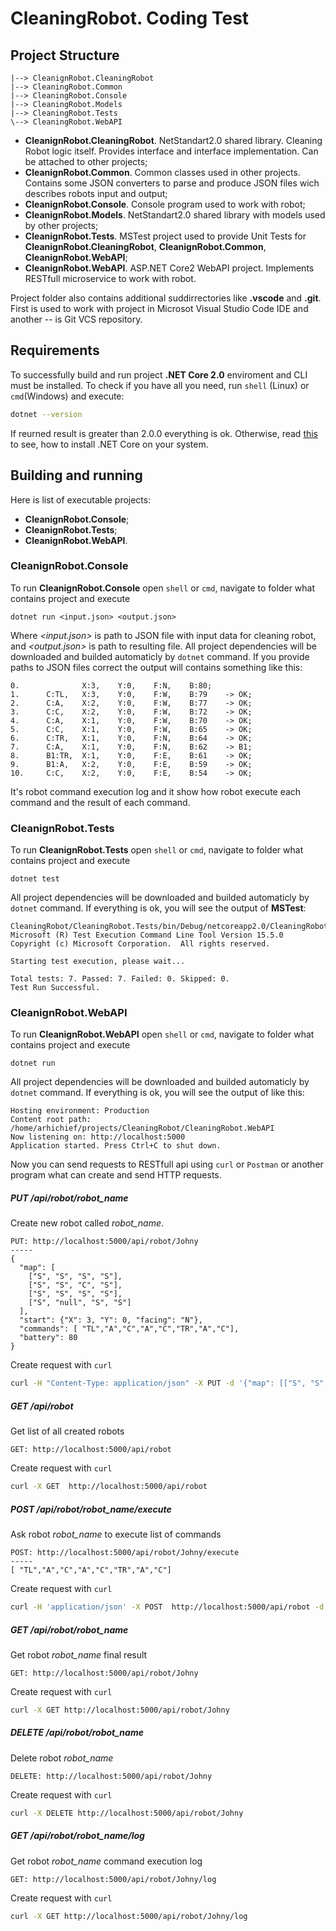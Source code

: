 # CleaningRobot. Coding Test

## Project Structure

```text
|--> CleanignRobot.CleaningRobot
|--> CleaningRobot.Common
|--> CleaningRobot.Console
|--> CleaningRobot.Models
|--> CleaningRobot.Tests
\--> CleaningRobot.WebAPI
```

- **CleanignRobot.CleaningRobot**. NetStandart2.0 shared library. Cleaning Robot logic itself. Provides interface and interface implementation. Can be attached to other projects;
- **CleanignRobot.Common**. Common classes used in other projects. Contains some JSON converters to parse and produce JSON files wich describes robots input and output;
- **CleanignRobot.Console**. Console program used to work with robot;
- **CleanignRobot.Models**. NetStandart2.0 shared library with models used by other projects;
- **CleanignRobot.Tests**. MSTest project used to provide Unit Tests for **CleanignRobot.CleaningRobot**, **CleanignRobot.Common**, **CleanignRobot.WebAPI**;
- **CleanignRobot.WebAPI**. ASP.NET Core2 WebAPI project. Implements RESTfull microservice to work with robot.

Project folder also contains additional suddirrectories like __.vscode__ and __.git__. First is used to work with project in Microsot Visual Studio Code IDE and another -- is Git VCS repository.

## Requirements
To successfully build and run project **.NET Core 2.0** enviroment and CLI must be installed. To check if you have all you need, run ``shell`` (Linux) or ``cmd``(Windows) and execute:

```sh
dotnet --version
```
If reurned result is greater than 2.0.0 everything is ok. Otherwise, read [this](https://docs.microsoft.com/en-us/dotnet/core/) to see, how to install .NET Core on your system.

## Building and running

Here is list of executable projects:
- **CleanignRobot.Console**;
- **CleanignRobot.Tests**;
- **CleanignRobot.WebAPI**.

### CleanignRobot.Console
To run **CleanignRobot.Console** open ``shell`` or ``cmd``, navigate to folder what contains project and execute
```
dotnet run <input.json> <output.json>
```
Where *<input.json>* is path to JSON file with input data for cleaning robot, and *<output.json>* is path to resulting file. All project dependencies will be downloaded and builded automaticly by ``dotnet`` command. If you provide paths to JSON files correct the output will contains something like this:
```
0.			    X:3,	Y:0,	F:N,	B:80;
1.		C:TL,	X:3,	Y:0,	F:W,	B:79	-> OK;
2.		C:A,	X:2,	Y:0,	F:W,	B:77	-> OK;
3.		C:C,	X:2,	Y:0,	F:W,	B:72	-> OK;
4.		C:A,	X:1,	Y:0,	F:W,	B:70	-> OK;
5.		C:C,	X:1,	Y:0,	F:W,	B:65	-> OK;
6.		C:TR,	X:1,	Y:0,	F:N,	B:64	-> OK;
7.		C:A,	X:1,	Y:0,	F:N,	B:62	-> B1;
8.		B1:TR,	X:1,	Y:0,	F:E,	B:61	-> OK;
9.		B1:A,	X:2,	Y:0,	F:E,	B:59	-> OK;
10.		C:C,	X:2,	Y:0,	F:E,	B:54	-> OK;
```
It's robot command execution log and it show how robot execute each command and the result of each command.

### CleanignRobot.Tests
To run **CleanignRobot.Tests** open ``shell`` or ``cmd``, navigate to folder what contains project and execute
```
dotnet test
```
All project dependencies will be downloaded and builded automaticly by ``dotnet`` command. If everything is ok, you will see the output of **MSTest**:
```
CleaningRobot/CleaningRobot.Tests/bin/Debug/netcoreapp2.0/CleaningRobot.Tests.dll(.NETCoreApp,Version=v2.0)
Microsoft (R) Test Execution Command Line Tool Version 15.5.0
Copyright (c) Microsoft Corporation.  All rights reserved.

Starting test execution, please wait...

Total tests: 7. Passed: 7. Failed: 0. Skipped: 0.
Test Run Successful.
```

### CleanignRobot.WebAPI
To run **CleanignRobot.WebAPI** open ``shell`` or ``cmd``, navigate to folder what contains project and execute
```
dotnet run
```
All project dependencies will be downloaded and builded automaticly by ``dotnet`` command. If everything is ok, you will see the output of like this:
```
Hosting environment: Production
Content root path: /home/arhichief/projects/CleaningRobot/CleaningRobot.WebAPI
Now listening on: http://localhost:5000
Application started. Press Ctrl+C to shut down.
```
Now you can send requests to RESTfull api using ``curl`` or ``Postman`` or another program what can create and send HTTP requests.

##### PUT /api/robot/robot_name
Create new robot called *robot_name*. 
```
PUT: http://localhost:5000/api/robot/Johny
-----
{
  "map": [
    ["S", "S", "S", "S"],
    ["S", "S", "C", "S"],
    ["S", "S", "S", "S"],
    ["S", "null", "S", "S"]
  ],
  "start": {"X": 3, "Y": 0, "facing": "N"},
  "commands": [ "TL","A","C","A","C","TR","A","C"],
  "battery": 80
}
```
Create request with ``curl``
```bash
curl -H "Content-Type: application/json" -X PUT -d '{"map": [["S", "S", "S", "S"],["S", "S", "C", "S"],["S", "S", "S", "S"],["S", "null", "S", "S"]],"start": {"X": 3, "Y": 0, "facing": "N"},"commands": [ "TL","A","C","A","C","TR","A","C"],"battery": 80}' http://localhost:5000/api/robot/Johny
```

##### GET /api/robot
Get list of all created robots
```
GET: http://localhost:5000/api/robot
```
Create request with ``curl``
```bash
curl -X GET  http://localhost:5000/api/robot
```

##### POST /api/robot/robot_name/execute
Ask robot *robot_name* to  execute list of commands
```
POST: http://localhost:5000/api/robot/Johny/execute
-----
[ "TL","A","C","A","C","TR","A","C"]
```
Create request with ``curl``
```bash
curl -H 'application/json' -X POST  http://localhost:5000/api/robot -d '[ "TL","A","C","A","C","TR","A","C"]' http://localhost:5000/api/robot/Johny/execute
```

##### GET /api/robot/robot_name
Get robot *robot_name* final result
```
GET: http://localhost:5000/api/robot/Johny
```
Create request with ``curl``
```bash
curl -X GET http://localhost:5000/api/robot/Johny
```

##### DELETE /api/robot/robot_name
Delete robot *robot_name*
```
DELETE: http://localhost:5000/api/robot/Johny
```
Create request with ``curl``
```bash
curl -X DELETE http://localhost:5000/api/robot/Johny
```

##### GET /api/robot/robot_name/log
Get robot *robot_name* command execution log
```
GET: http://localhost:5000/api/robot/Johny/log
```
Create request with ``curl``
```bash
curl -X GET http://localhost:5000/api/robot/Johny/log
```